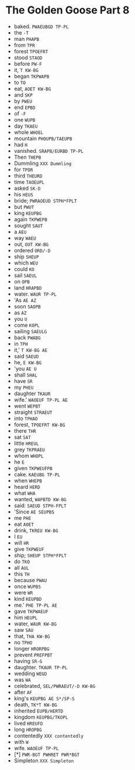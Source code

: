 # The Golden Goose Part 8

* baked. `PWAEUBGD TP-PL`
* the `-T`
* man `PHAPB`
* from `TPR`
* forest `TPOEFRT`
* stood `STAOD`
* before `PW-F`
* it, `T KW-BG`
* began `TKPWAPB`
* to `TO`
* eat, `AOET KW-BG`
* and `SKP`
* by `PWEU`
* end `EPBD`
* of `-F`
* one `WUPB`
* day `TKAEU`
* whole `WHOEL`
* mountain `PHOUPB/TAEUPB`
* had `H`
* vanished. `SRAPB/EURBD TP-PL`
* Then `THEPB`
* Dummling `XXX Dummling`
* for `TPOR`
* third `THEURD`
* time `TAOEUPL`
* asked `SK-D`
* his `HEUS`
* bride; `PWRAOEUD STPH*FPLT`
* but `PWUT`
* king `KEUPBG`
* again `TKPWEPB`
* sought `SAUT`
* a `AEU`
* way `WAEU`
* out, `OUT KW-BG`
* ordered `ORD/-D`
* ship `SHEUP`
* which `WEU`
* could `KO`
* sail `SAEUL`
* on `OPB`
* land `HRAPBD`
* water. `WAUR TP-PL`
* 'As `AE AZ`
* soon `SAOPB`
* as `AZ`
* you `U`
* come `KOPL`
* sailing `SAEULG`
* back `PWABG`
* in `TPH`
* it,' `T KW-BG AE`
* said `SAEUD`
* he, `E KW-BG`
* 'you `AE U`
* shall `SHAL`
* have `SR`
* my `PHEU`
* daughter `TKAUR`
* wife.' `WAOEUF TP-PL AE`
* went `WEPBT`
* straight `STRAEUT`
* into `TPHAO`
* forest, `TPOEFRT KW-BG`
* there `THR`
* sat `SAT`
* little `HREUL`
* grey `TKPRAEU`
* whom `WHOPL`
* he `E`
* given `TKPWEUFPB`
* cake. `KAEUBG TP-PL`
* when `WHEPB`
* heard `HERD`
* what `WHA`
* wanted, `WAPBTD KW-BG`
* said: `SAEUD STPH-FPLT`
* 'Since `AE SEUPBS`
* me `PHE`
* eat `AOET`
* drink, `TKREU KW-BG`
* I `EU`
* will `HR`
* give `TKPWEUF`
* ship; `SHEUP STPH*FPLT`
* do `TKO`
* all `AUL`
* this `TH`
* because `PWAU`
* once `WUPBS`
* were `WR`
* kind `KEUPBD`
* me.' `PHE TP-PL AE`
* gave `TKPWAEUF`
* him `HEUPL`
* water, `WAUR KW-BG`
* saw `SAU`
* that, `THA KW-BG`
* no `TPHO`
* longer `HRORPBG`
* prevent `PREFPBT`
* having `SR-G`
* daughter. `TKAUR TP-PL`
* wedding `WEGD`
* was `WA`
* celebrated, `SEL/PWRAEUT/-D KW-BG`
* after `AF`
* king's `KEUPBG AE S*/SP-S`
* death, `TK*T KW-BG`
* inherited `EUPB/HERTD`
* kingdom `KEUPBG/TKOPL`
* lived `HREUFD`
* long `HROPBG`
* contentedly `XXX contentedly`
* with `W`
* wife. `WAOEUF TP-PL`
* [*] `PWR-BGT PWHRET PWR*BGT`
* Simpleton `XXX Simpleton`
